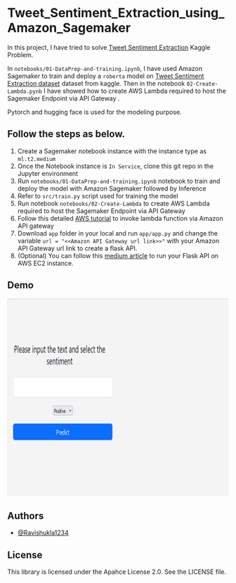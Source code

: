 # Tweet_Sentiment_Extraction_using_Amazon_Sagemaker

In this project, I have tried to solve [Tweet Sentiment Extraction](https://www.kaggle.com/competitions/tweet-sentiment-extraction/overview) Kaggle Problem.

  In `notebooks/01-DataPrep-and-training.ipynb`, I have used Amazon Sagemaker to train and deploy a `roberta` model on [Tweet Sentiment Extraction dataset](https://www.kaggle.com/competitions/tweet-sentiment-extraction/overview) dataset from kaggle. 
   Then in the notebook `02-Create-Lambda.pynb` I have showed how to create AWS Lambda required to host the Sagemaker Endpoint via API Gateway .

Pytorch and hugging face is used for the modeling purpose.

## Follow the steps as below.
1. Create a Sagemaker notebook instance with the instance type as `ml.t2.medium`
2. Once the Notebook instance is `In Service`, clone this git repo in the Jupyter environment
3. Run `notebooks/01-DataPrep-and-training.ipynb` notebook to train and deploy the model with Amazon Sagemaker followed by Inference
4. Refer to `src/train.py` script used for training the model
5. Run notebook `notebooks/02-Create-Lambda` to create AWS Lambda required to host the Sagemaker Endpoint via API Gateway
6. Follow this detailed [AWS tutorial]("https://aws.amazon.com/blogs/machine-learning/call-an-amazon-sagemaker-model-endpoint-using-amazon-api-gateway-and-aws-lambda/") to invoke lambda function via Amazon API gateway
7. Download `app` folder in your local and run `app/app.py` and change the variable `url = "<<Amazon API Gateway url link>>"` with your Amazon API Gateway url link  to create a flask API.
8. (Optional) You can follow this <a href = "https://medium.com/techfront/step-by-step-visual-guide-on-deploying-a-flask-application-on-aws-ec2-8e3e8b82c4f7">medium article</a> to run your Flask API on AWS EC2 instance.

## Demo

<img src="demo_sentiment_extraction.gif" width="900" height="450" />

## Authors

- [@Ravishukla1234](https://www.github.com/Ravishukla1234)

## License

This library is licensed under the Apahce License 2.0. See the LICENSE file.
